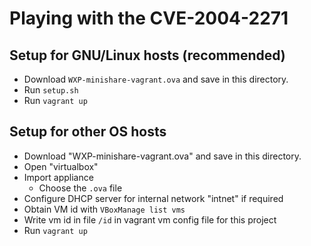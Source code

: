 Playing with the CVE-2004-2271
==============================


Setup for GNU/Linux hosts (recommended)
---------------------------------------

- Download `WXP-minishare-vagrant.ova` and save in this directory.
- Run `setup.sh`
- Run `vagrant up`


Setup for other OS hosts
------------------------

- Download "WXP-minishare-vagrant.ova" and save in this directory.
- Open "virtualbox"
- Import appliance
  - Choose the `.ova` file
- Configure DHCP server for internal network "intnet" if required
- Obtain VM id with `VBoxManage list vms`
- Write vm id in file `/id` in vagrant vm config file for this project
- Run `vagrant up`
